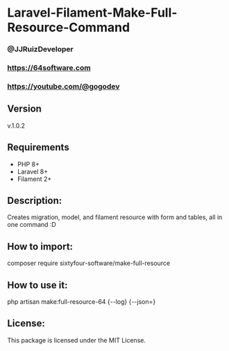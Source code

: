 # Laravel-Filament-Make-Full-Resource-Command
### @JJRuizDeveloper
### https://64software.com
### https://youtube.com/@gogodev

## Version
v.1.0.2

## Requirements
- PHP 8+
- Laravel 8+
- Filament 2+

## Description:
Creates migration, model, and filament resource with form and tables, all in one command :D

## How to import:
composer require sixtyfour-software/make-full-resource

## How to use it:
php artisan make:full-resource-64 {--log} {--json=}

## License:
This package is licensed under the MIT License.